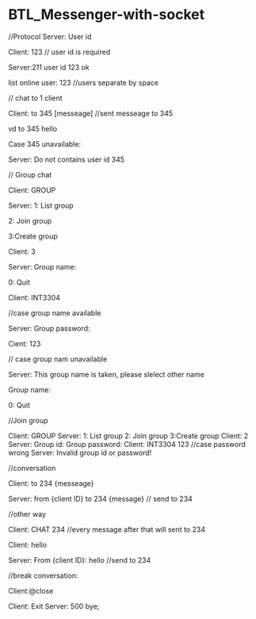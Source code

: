 # BTL_Messenger-with-socket
//Protocol
Server: User id

Client: 123 // user id is required

Server:211 user id 123 ok

list online user: 123 //users separate by space

// chat to 1 client

Client: to 345 [messeage] //sent messeage to 345 

vd to 345 hello

Case 345 unavailable: 

Server: Do not contains user id 345

// Group chat

Client: GROUP

Server: 1: List group

 2: Join group 

 3:Create group

Client: 3

Server: Group name: 

0: Quit

Client: INT3304

//case group name available

Server: Group password:

Cient: 123

// case group nam unavailable

Server: This group name is taken, please slelect other name

Group name: 

0: Quit


//Join group

Client: GROUP
Server: 1: List group
 2: Join group 
 3:Create group
 Client: 2
 Server: Group id:
Group password:
Client: INT3304
123
//case password wrong
Server: Invalid group id or password!

//conversation

Client: to 234 {messeage}

Server: from {client ID} to 234 {message} // send to 234

//other way

Client: CHAT 234  //every message after that will sent to 234

Client: hello

Server: From {client ID}: hello //send to 234

//break conversation:

Client:@close

Client: Exit
Server: 500 bye;
